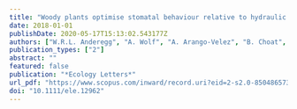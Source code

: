 ```yaml
---
title: "Woody plants optimise stomatal behaviour relative to hydraulic risk"
date: 2018-01-01
publishDate: 2020-05-17T15:13:02.543177Z
authors: ["W.R.L. Anderegg", "A. Wolf", "A. Arango-Velez", "B. Choat", "D.J. Chmura", "S. Jansen", "T. Kolb", "S. Li", "F.C. Meinzer", "P. Pita", "V. Resco de Dios", "J.S. Sperry", "B.T. Wolfe", "S. Pacala"]
publication_types: ["2"]
abstract: ""
featured: false
publication: "*Ecology Letters*"
url_pdf: "https://www.scopus.com/inward/record.uri?eid=2-s2.0-85048657385&doi=10.1111%2fele.12962&partnerID=40&md5=454a21a228a1152d414c75ea38c51333"
doi: "10.1111/ele.12962"
---
```


